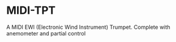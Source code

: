 # MIDI-TPT
A MIDI EWI (Electronic Wind Instrument) Trumpet. Complete with anemometer and partial control
